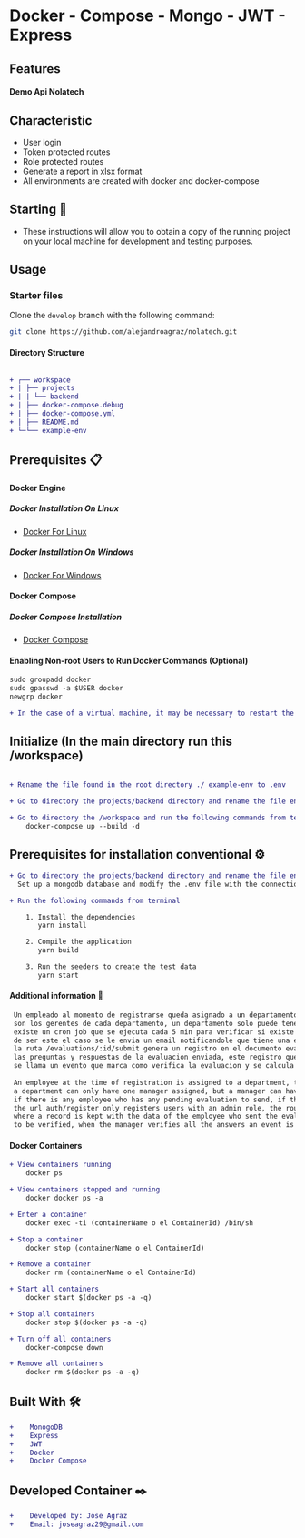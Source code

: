 # Docker - Compose - Mongo - JWT - Express

## Features

#### Demo Api Nolatech

## Characteristic
* User login
* Token protected routes
* Role protected routes
* Generate a report in xlsx format
* All environments are created with docker and docker-compose

## Starting 🚀

*  These instructions will allow you to obtain a copy of the running project on your local machine for development and testing purposes.

## Usage
### Starter files
Clone the `develop` branch with the following command:

```bash
git clone https://github.com/alejandroagraz/nolatech.git
```

#### Directory Structure
```diff

+ ┌── workspace
+ | ├── projects
+ | | └── backend
+ | ├── docker-compose.debug
+ | ├── docker-compose.yml
+ | ├── README.md
+ └─└── example-env

```

## Prerequisites 📋

#### Docker Engine

##### Docker Installation On Linux
* [Docker For Linux](https://docs.docker.com/install/linux/docker-ce/ubuntu/)

##### Docker Installation On Windows
* [Docker For Windows](https://docs.docker.com/docker-for-windows/install/)

#### Docker Compose

##### Docker Compose Installation
* [Docker Compose](https://docs.docker.com/compose/install/)

#### Enabling Non-root Users to Run Docker Commands (Optional)
```diff
sudo groupadd docker
sudo gpasswd -a $USER docker
newgrp docker

+ In the case of a virtual machine, it may be necessary to restart the virtual machine for the changes to take effect.

```

## Initialize (In the main directory run this /workspace)

```diff

+ Rename the file found in the root directory ./ example-env to .env

+ Go to directory the projects/backend directory and rename the file env-example to .env
    
+ Go to directory the /workspace and run the following commands from terminal
    docker-compose up --build -d
```

## Prerequisites for installation conventional ⚙️
```diff
+ Go to directory the projects/backend directory and rename the file env-example to .env
  Set up a mongodb database and modify the .env file with the connection parameters

+ Run the following commands from terminal

    1. Install the dependencies
       yarn install

    2. Compile the application
       yarn build

    3. Run the seeders to create the test data
       yarn start
```

#### Additional information 📖
```diff
 Un empleado al momento de registrarse queda asignado a un departamento, por ende los verificadores para las evaluaciones
 son los gerentes de cada departamento, un departamento solo puede tener asignado un gerente, pero un gerente puede tener asignado varios departamentos,
 existe un cron job que se ejecuta cada 5 min para verificar si existe algun empleado que tenga alguna evaluacion pendiente por enviar,
 de ser este el caso se le envia un email notificandole que tiene una evaluacion pendiente, la url auth/register solo registra usuarios con un rol admin,
 la ruta /evaluations/:id/submit genera un registro en el documento evaluationCompleted donde se lleva un registro con los datos del empleado que envio la evaluacion,
 las preguntas y respuestas de la evaluacion enviada, este registro queda peendiente por verificar, al momento que el gerente verifica todas las respuestas,
 se llama un evento que marca como verifica la evaluacion y se calcula la puntuacion de la evaluacion.
 
 An employee at the time of registration is assigned to a department, therefore the verifiers for the evaluations are the managers of each department,
 a department can only have one manager assigned, but a manager can have several departments assigned, there is a cron job that runs every 5 min to check
 if there is any employee who has any pending evaluation to send, if this is the case an email is sent notifying him that he has a pending evaluation,
 the url auth/register only registers users with an admin role, the route /evaluations/:id/submit generates a record in the evaluationCompleted document
 where a record is kept with the data of the employee who sent the evaluation, the questions and answers of the sent evaluation, this record remains pending
 to be verified, when the manager verifies all the answers an event is called that marks how the evaluation is verified and the evaluation score is calculated.
```

#### Docker Containers
```diff
+ View containers running
    docker ps

+ View containers stopped and running
    docker docker ps -a

+ Enter a container
    docker exec -ti (containerName o el ContainerId) /bin/sh

+ Stop a container
    docker stop (containerName o el ContainerId)

+ Remove a container
    docker rm (containerName o el ContainerId)

+ Start all containers
    docker start $(docker ps -a -q)

+ Stop all containers
    docker stop $(docker ps -a -q)

+ Turn off all containers
    docker-compose down

+ Remove all containers
    docker rm $(docker ps -a -q)
```
## Built With 🛠️
```diff
+    MonogoDB
+    Express
+    JWT
+    Docker
+    Docker Compose
```

## Developed Container ✒️
```diff
+    Developed by: Jose Agraz 
+    Email: joseagraz29@gmail.com
```
